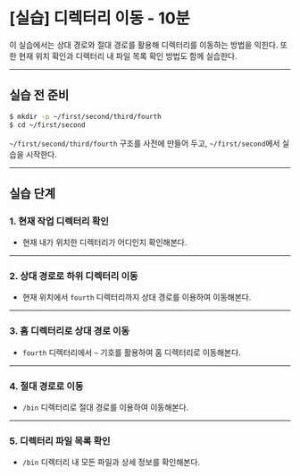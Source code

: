 # [실습] 디렉터리 이동 - 10분

이 실습에서는 상대 경로와 절대 경로를 활용해 디렉터리를 이동하는 방법을 익힌다. 또한 현재 위치 확인과 디렉터리 내 파일 목록 확인 방법도 함께 실습한다.

---

## 실습 전 준비

```bash
$ mkdir -p ~/first/second/third/fourth
$ cd ~/first/second
```

`~/first/second/third/fourth` 구조를 사전에 만들어 두고, `~/first/second`에서 실습을 시작한다.

---

## 실습 단계

### 1. 현재 작업 디렉터리 확인

- 현재 내가 위치한 디렉터리가 어디인지 확인해본다.


---

### 2. 상대 경로로 하위 디렉터리 이동

- 현재 위치에서 `fourth` 디렉터리까지 상대 경로를 이용하여 이동해본다.


---

### 3. 홈 디렉터리로 상대 경로 이동

- `fourth` 디렉터리에서 `~` 기호를 활용하여 홈 디렉터리로 이동해본다.


---

### 4. 절대 경로로 이동

- `/bin` 디렉터리로 절대 경로를 이용하여 이동해본다.


---

### 5. 디렉터리 파일 목록 확인

- `/bin` 디렉터리 내 모든 파일과 상세 정보를 확인해본다.

